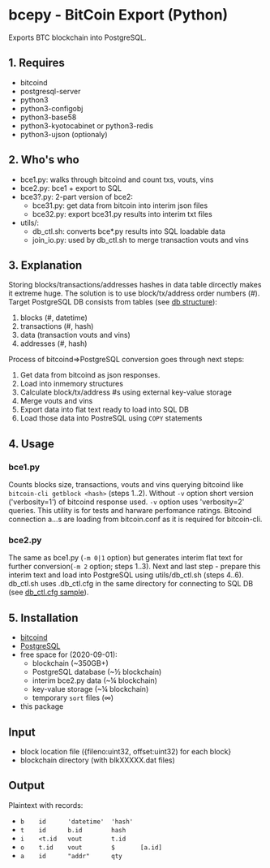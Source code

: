 # bcepy - BitCoin Export (Python)

Exports BTC blockchain into PostgreSQL.

## 1. Requires

- bitcoind
- postgresql-server
- python3
- python3-configobj
- python3-base58
- python3-kyotocabinet or python3-redis
- python3-ujson (optionaly)

## 2. Who's who

- bce1.py: walks through bitcoind and count txs, vouts, vins
- bce2.py: bce1 + export to SQL
- bce3?.py: 2-part version of bce2:
  - bce31.py: get data from bitcoin into interim json files
  - bce32.py: export bce31.py results into interim txt files
- utils/:
  - db_ctl.sh: converts bce*.py results into SQL loadable data
  - join\_io.py: used by db_ctl.sh to merge transaction vouts and vins

## 3. Explanation

Storing blocks/transactions/addresses hashes in data table dircectly makes it extreme huge.
The solution is to use block/tx/address order numbers (#).
Target PostgreSQL DB consists from tables (see [db structure](doc/db.svg)):

1. blocks (#, datetime)
2. transactions (#, hash)
3. data (transaction vouts and vins)
4. addresses (#, hash)

Process of bitcoind=>PostgreSQL conversion goes through next steps:

1. Get data from bitcoind as json responses.
2. Load into inmemory structures
3. Calculate block/tx/address #s using external key-value storage
4. Merge vouts and vins
5. Export data into flat text ready to load into SQL DB
6. Load those data into PostreSQL using `COPY` statements

## 4. Usage

### bce1.py

Counts blocks size, transactions, vouts and vins querying bitcoind like `bitcoin-cli getblock <hash>` (steps 1..2).
Without `-v` option short version ('verbosity=1') of bitcoind response used.
`-v` option uses 'verbosity=2' queries.
This utility is for tests and harware perfomance ratings.
Bitcoind connection a...s are loading from bitcoin.conf as it is required for bitcoin-cli.

### bce2.py

The same as bce1.py (`-m 0|1` option) but generates interim flat text for further conversion(`-m 2` option; steps 1..3).
Next and last step - prepare this interim text and load into PostgreSQL using utils/db_ctl.sh (steps 4..6).
db\_ctl.sh uses .db\_ctl.cfg in the same directory for connecting to SQL DB (see [db\_ctl.cfg sample](doc/db_ctl.cfg.sample)).

## 5. Installation

- [bitcoind](doc/bitcoind.md)
- [PostgreSQL](doc/postgresql.md)
- free space for (2020-09-01):
  - blockchain (~350GB+)
  - PostgreSQL database (~&frac12; blockchain)
  - interim bce2.py data (~&frac14; blockchain)
  - key-value storage (~&frac14; blockchain)
  - temporary `sort` files (&infin;)
- this package

## Input
- block location file ({fileno:uint32, offset:uint32) for each block}
- blockchain directory (with blkXXXXX.dat files)

## Output
Plaintext with records:

- `b	id		'datetime'	'hash'`
- `t	id		b.id		hash`
- `i	<t.id	vout		t.id`
- `o	t.id	vout		$		[a.id]`
- `a	id		"addr"		qty`
